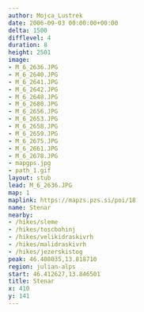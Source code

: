 ```yaml
---
author: Mojca_Lustrek
date: 2006-09-03 00:00:00+00:00
delta: 1500
difflevel: 4
duration: 8
height: 2501
image:
- M_6_2636.JPG
- M_6_2640.JPG
- M_6_2641.JPG
- M_6_2642.JPG
- M_6_2648.JPG
- M_6_2680.JPG
- M_6_2656.JPG
- M_6_2653.JPG
- M_6_2658.JPG
- M_6_2659.JPG
- M_6_2675.JPG
- M_6_2661.JPG
- M_6_2678.JPG
- mapgps.jpg
- path_1.gif
layout: stub
lead: M_6_2636.JPG
map: 1
maplink: https://mapzs.pzs.si/poi/18
name: Stenar
nearby:
- /hikes/sleme
- /hikes/toscbohinj
- /hikes/velikidraskivrh
- /hikes/malidraskivrh
- /hikes/jezerskistog
peak: 46.408035,13.818710
region: julian-alps
start: 46.412627,13.846501
title: Stenar
x: 410
y: 141
---
```

